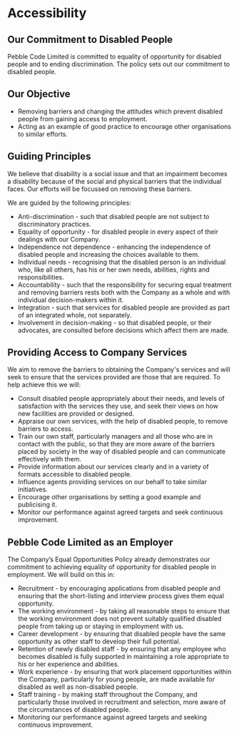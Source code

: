 # Accessibility

## Our Commitment to Disabled People

Pebble Code Limited is committed to equality of opportunity for disabled people and to ending discrimination. The policy sets out our commitment to disabled people. 

## Our Objective

* Removing barriers and changing the attitudes which prevent disabled people from gaining access to employment.
* Acting as an example of good practice to encourage other organisations to similar efforts.

## Guiding Principles

We believe that disability is a social issue and that an impairment becomes a disability because of the social and physical barriers that the individual faces. Our efforts will be focussed on removing these barriers.

We are guided by the following principles:

* Anti-discrimination - such that disabled people are not subject to discriminatory practices.
* Equality of opportunity - for disabled people in every aspect of their dealings with our Company.
* Independence not dependence - enhancing the independence of disabled people and increasing the choices available to them.
* Individual needs - recognising that the disabled person is an individual who, like all others, has his or her own needs, abilities, rights and responsibilities.
* Accountability - such that the responsibility for securing equal treatment and removing barriers rests both with the Company as a whole and with individual decision-makers within it.
* Integration - such that services for disabled people are provided as part of an integrated whole, not separately.
* Involvement in decision-making - so that disabled people, or their advocates, are consulted before decisions which affect them are made.

## Providing Access to Company Services

We aim to remove the barriers to obtaining the Company's services and will seek to ensure that the services provided are those that are required. To help achieve this we will:
* Consult disabled people appropriately about their needs, and levels of satisfaction with the services they use, and seek their views on how new facilities are provided or designed.
* Appraise our own services, with the help of disabled people, to remove barriers to access.
* Train our own staff, particularly managers and all those who are in contact with the public, so that they are more aware of the barriers placed by society in the way of disabled people and can communicate effectively with them.
* Provide information about our services clearly and in a variety of formats accessible to disabled people.
* Influence agents providing services on our behalf to take similar initiatives.
* Encourage other organisations by setting a good example and publicising it.
* Monitor our performance against agreed targets and seek continuous improvement.

## Pebble Code Limited as an Employer

The Company’s Equal Opportunities Policy already demonstrates our commitment to achieving equality of opportunity for disabled people in employment. We will build on this in:

* Recruitment - by encouraging applications from disabled people and ensuring that the short-listing and interview process gives them equal opportunity.
* The working environment - by taking all reasonable steps to ensure that the working environment does not prevent suitably qualified disabled people from taking up or staying in employment with us.
* Career development - by ensuring that disabled people have the same opportunity as other staff to develop their full potential.
* Retention of newly disabled staff - by ensuring that any employee who becomes disabled is fully supported in maintaining a role appropriate to his or her experience and abilities.
* Work experience - by ensuring that work placement opportunities within the Company, particularly for young people, are made available for disabled as well as non-disabled people.
* Staff training - by making staff throughout the Company, and particularly those involved in recruitment and selection, more aware of the circumstances of disabled people.
* Monitoring our performance against agreed targets and seeking continuous improvement.
